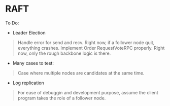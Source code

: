 # RAFT

To Do:
* Leader Election 
> Handle error for send and recv. Right now, if a follower node quit, everything crashes. 
> Implement Order RequestVoteRPC properly. Right now, only the rough backbone logic is there. 

* Many cases to test: 
> Case where multiple nodes are candidates at the same time. 

* Log replication 
> For ease of debuggin and development purpose, assume the client program takes the role of a follower node. 
